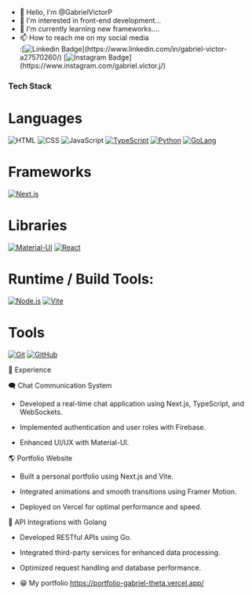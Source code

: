 - 👋 Hello, I'm @GabrielVictorP
- 👀 I'm interested in front-end development...
- 🌱 I'm currently learning new frameworks....
- 📫 How to reach me on my social media <br>
:[![Linkedin Badge](https://img.shields.io/badge/-LinkedIn-blue?style=flat-square&logo=Linkedin&logoColor=white&link=https://[www.linkedin.com/in/gabriel-victor-a27570260/](https://www.linkedin.com/in/gabriel-victor-a27570260/))](https://www.linkedin.com/in/gabriel-victor-a27570260/)
[![Instagram Badge](https://img.shields.io/badge/-Instagram-C13584?style=flat-square&labelColor=C13584&logo=instagram&logoColor=white&link=[[https://www.instagram.com/gabriel.victor.j/](https://www.instagram.com/gabriel.victor.j/)](https://www.instagram.com/gabrielvictor.j/))](https://www.instagram.com/gabriel.victor.j/)

### Tech Stack
# Languages
![HTML](https://img.shields.io/badge/HTML-000?style=for-the-badge&logo=html5&logoColor=30A3DC)
![CSS](https://img.shields.io/badge/CSS3-000?style=for-the-badge&logo=css3&logoColor=E94D5F)
![JavaScript](https://img.shields.io/badge/JavaScript-000?style=for-the-badge&logo=javascript&logoColor=30A3DC)
[![TypeScript](https://img.shields.io/badge/TypeScript-007ACC?style=for-the-badge&logo=typescript&logoColor=white)](https://www.typescriptlang.org/)
[![Python](https://img.shields.io/badge/Python-3776AB?style=for-the-badge&logo=python&logoColor=white)](https://www.python.org/)
[![GoLang](https://img.shields.io/badge/Go-00ADD8?style=for-the-badge&logo=go&logoColor=white)](https://go.dev/)

# Frameworks
[![Next.js](https://img.shields.io/badge/Next.js-000?style=for-the-badge&logo=next.js&logoColor=white)](https://nextjs.org/)

# Libraries
[![Material-UI](https://img.shields.io/badge/Material--UI-0081CB?style=for-the-badge&logo=mui&logoColor=white)](https://mui.com/)
[![React](https://img.shields.io/badge/React-61DAFB?style=for-the-badge&logo=react&logoColor=white)](https://reactjs.org/)

# Runtime / Build Tools:
[![Node.js](https://img.shields.io/badge/Node.js-8CC84B?style=for-the-badge&logo=node.js&logoColor=white)](https://nodejs.org/)
[![Vite](https://img.shields.io/badge/Vite-646CFF?style=for-the-badge&logo=vite&logoColor=FFD62E)](https://vitejs.dev/)

# Tools
[![Git](https://img.shields.io/badge/Git-000?style=for-the-badge&logo=git&logoColor=E94D5F)](https://git-scm.com/doc) 
[![GitHub](https://img.shields.io/badge/GitHub-000?style=for-the-badge&logo=github&logoColor=30A3DC)](https://docs.github.com/)

📌 Experience

🗨️ Chat Communication System

- Developed a real-time chat application using Next.js, TypeScript, and WebSockets.

- Implemented authentication and user roles with Firebase.

- Enhanced UI/UX with Material-UI.

🌎 Portfolio Website

- Built a personal portfolio using Next.js and Vite.

- Integrated animations and smooth transitions using Framer Motion.

- Deployed on Vercel for optimal performance and speed.

🔗 API Integrations with Golang

- Developed RESTful APIs using Go.

- Integrated third-party services for enhanced data processing.

- Optimized request handling and database performance.

- 😁 My portfolio
https://portfolio-gabriel-theta.vercel.app/


